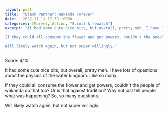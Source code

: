 ```yaml
---
layout: post
title:  "Black Panther: Wakanda Forever"
date:   2022-11-11 17:39 +0000
categories: [Marvel, Action, "Scroll & rewatch"]
excerpt: "It had some cute nice bits, but overall, pretty meh. I have lots of questions about the physics of the water kingdom. Like so many. 

If they could all consume the flower and get powers, couldn't the people of wakanda do that too? Or is that against tradition? Why not just tell people what was happening? So, so many questions.

Will likely watch again, but not super willingly."
---
```

Score: 4/10 

It had some cute nice bits, but overall, pretty meh. I have lots of questions about the physics of the water kingdom. Like so many. 

If they could all consume the flower and get powers, couldn't the people of wakanda do that too? Or is that against tradition? Why not just tell people what was happening? So, so many questions.

Will likely watch again, but not super willingly.